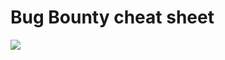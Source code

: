 # Bug Bounty cheat sheet


![](https://github.com/kruz26/Bug-Bounty/blob/main/FToGyUJagAAvNDp.jpeg)
